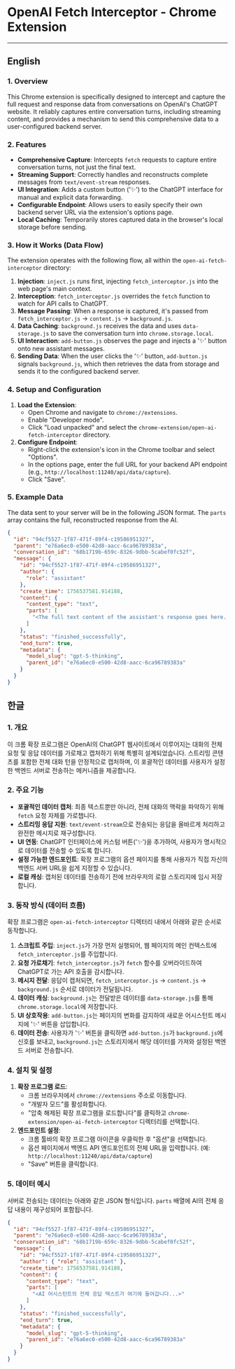# OpenAI Fetch Interceptor - Chrome Extension

---

## English

### 1. Overview

This Chrome extension is specifically designed to intercept and capture the full request and response data from conversations on OpenAI's ChatGPT website. It reliably captures entire conversation turns, including streaming content, and provides a mechanism to send this comprehensive data to a user-configured backend server.

### 2. Features

- **Comprehensive Capture**: Intercepts `fetch` requests to capture entire conversation turns, not just the final text.
- **Streaming Support**: Correctly handles and reconstructs complete messages from `text/event-stream` responses.
- **UI Integration**: Adds a custom button ('✨') to the ChatGPT interface for manual and explicit data forwarding.
- **Configurable Endpoint**: Allows users to easily specify their own backend server URL via the extension's options page.
- **Local Caching**: Temporarily stores captured data in the browser's local storage before sending.

### 3. How it Works (Data Flow)

The extension operates with the following flow, all within the `open-ai-fetch-interceptor` directory:

1.  **Injection**: `inject.js` runs first, injecting `fetch_interceptor.js` into the web page's main context.
2.  **Interception**: `fetch_interceptor.js` overrides the `fetch` function to watch for API calls to ChatGPT.
3.  **Message Passing**: When a response is captured, it's passed from `fetch_interceptor.js` → `content.js` → `background.js`.
4.  **Data Caching**: `background.js` receives the data and uses `data-storage.js` to save the conversation turn into `chrome.storage.local`.
5.  **UI Interaction**: `add-button.js` observes the page and injects a '✨' button onto new assistant messages.
6.  **Sending Data**: When the user clicks the '✨' button, `add-button.js` signals `background.js`, which then retrieves the data from storage and sends it to the configured backend server.

### 4. Setup and Configuration

1.  **Load the Extension**:
    - Open Chrome and navigate to `chrome://extensions`.
    - Enable "Developer mode".
    - Click "Load unpacked" and select the `chrome-extension/open-ai-fetch-interceptor` directory.
2.  **Configure Endpoint**:
    - Right-click the extension's icon in the Chrome toolbar and select "Options".
    - In the options page, enter the full URL for your backend API endpoint (e.g., `http://localhost:11240/api/data/capture`).
    - Click "Save".

### 5. Example Data

The data sent to your server will be in the following JSON format. The `parts` array contains the full, reconstructed response from the AI.

```json
{
  "id": "94cf5527-1f87-471f-89f4-c19586951327",
  "parent": "e76a6ec0-e500-42d8-aacc-6ca96789383a",
  "conversation_id": "68b1719b-659c-8326-9dbb-5cabef0fc52f",
  "message": {
    "id": "94cf5527-1f87-471f-89f4-c19586951327",
    "author": {
      "role": "assistant"
    },
    "create_time": 1756537581.914188,
    "content": {
      "content_type": "text",
      "parts": [
        "<The full text content of the assistant's response goes here...>"
      ]
    },
    "status": "finished_successfully",
    "end_turn": true,
    "metadata": {
      "model_slug": "gpt-5-thinking",
      "parent_id": "e76a6ec0-e500-42d8-aacc-6ca96789383a"
    }
  }
}
```

## 한글

### 1. 개요

이 크롬 확장 프로그램은 OpenAI의 ChatGPT 웹사이트에서 이루어지는 대화의 전체 요청 및 응답 데이터를 가로채고 캡처하기 위해 특별히 설계되었습니다. 스트리밍 콘텐츠를 포함한 전체 대화 턴을 안정적으로 캡처하며, 이 포괄적인 데이터를 사용자가 설정한 백엔드 서버로 전송하는 메커니즘을 제공합니다.

### 2. 주요 기능

- **포괄적인 데이터 캡처**: 최종 텍스트뿐만 아니라, 전체 대화의 맥락을 파악하기 위해 `fetch` 요청 자체를 가로챕니다.
- **스트리밍 응답 지원**: `text/event-stream`으로 전송되는 응답을 올바르게 처리하고 완전한 메시지로 재구성합니다.
- **UI 연동**: ChatGPT 인터페이스에 커스텀 버튼('✨')을 추가하여, 사용자가 명시적으로 데이터를 전송할 수 있도록 합니다.
- **설정 가능한 엔드포인트**: 확장 프로그램의 옵션 페이지를 통해 사용자가 직접 자신의 백엔드 서버 URL을 쉽게 지정할 수 있습니다.
- **로컬 캐싱**: 캡처된 데이터를 전송하기 전에 브라우저의 로컬 스토리지에 임시 저장합니다.

### 3. 동작 방식 (데이터 흐름)

확장 프로그램은 `open-ai-fetch-interceptor` 디렉터리 내에서 아래와 같은 순서로 동작합니다.

1.  **스크립트 주입**: `inject.js`가 가장 먼저 실행되어, 웹 페이지의 메인 컨텍스트에 `fetch_interceptor.js`를 주입합니다.
2.  **요청 가로채기**: `fetch_interceptor.js`가 `fetch` 함수를 오버라이드하여 ChatGPT로 가는 API 호출을 감시합니다.
3.  **메시지 전달**: 응답이 캡처되면, `fetch_interceptor.js` → `content.js` → `background.js` 순서로 데이터가 전달됩니다.
4.  **데이터 캐싱**: `background.js`는 전달받은 데이터를 `data-storage.js`를 통해 `chrome.storage.local`에 저장합니다.
5.  **UI 상호작용**: `add-button.js`는 페이지의 변화를 감지하여 새로운 어시스턴트 메시지에 '✨' 버튼을 삽입합니다.
6.  **데이터 전송**: 사용자가 '✨' 버튼을 클릭하면 `add-button.js`가 `background.js`에 신호를 보내고, `background.js`는 스토리지에서 해당 데이터를 가져와 설정된 백엔드 서버로 전송합니다.

### 4. 설치 및 설정

1.  **확장 프로그램 로드**:
    - 크롬 브라우저에서 `chrome://extensions` 주소로 이동합니다.
    - "개발자 모드"를 활성화합니다.
    - "압축 해제된 확장 프로그램을 로드합니다"를 클릭하고 `chrome-extension/open-ai-fetch-interceptor` 디렉터리를 선택합니다.
2.  **엔드포인트 설정**:
    - 크롬 툴바의 확장 프로그램 아이콘을 우클릭한 후 "옵션"을 선택합니다.
    - 옵션 페이지에서 백엔드 API 엔드포인트의 전체 URL을 입력합니다. (예: `http://localhost:11240/api/data/capture`)
    - "Save" 버튼을 클릭합니다.

### 5. 데이터 예시

서버로 전송되는 데이터는 아래와 같은 JSON 형식입니다. `parts` 배열에 AI의 전체 응답 내용이 재구성되어 포함됩니다.

```json
{
  "id": "94cf5527-1f87-471f-89f4-c19586951327",
  "parent": "e76a6ec0-e500-42d8-aacc-6ca96789383a",
  "conservation_id": "68b1719b-659c-8326-9dbb-5cabef0fc52f",
  "message": {
    "id": "94cf5527-1f87-471f-89f4-c19586951327",
    "author": { "role": "assistant" },
    "create_time": 1756537581.914188,
    "content": {
      "content_type": "text",
      "parts": [
        "<AI 어시스턴트의 전체 응답 텍스트가 여기에 들어갑니다...>"
      ]
    },
    "status": "finished_successfully",
    "end_turn": true,
    "metadata": {
      "model_slug": "gpt-5-thinking",
      "parent_id": "e76a6ec0-e500-42d8-aacc-6ca96789383a"
    }
  }
}
```
